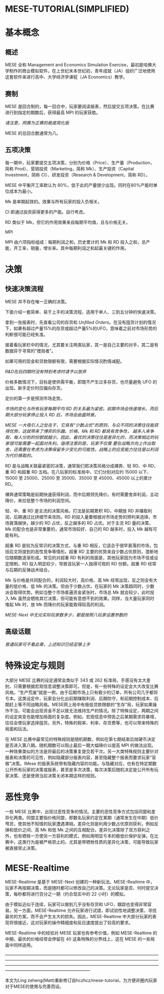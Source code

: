 MESE-TUTORIAL(SIMPLIFIED)
=============================

# 基本概念

## 概述

MESE 全称 Management and Economics Simulation Exercise，最初是哈佛大学制作的商业模拟软件。在上世纪末本世纪初，青年成就（JA）组织广泛地使用这套软件来进行高中、大学经济学课程（JA Economics）教学。

## 赛制

MESE 是回合制的，每一回合中，玩家要阅读报表，然后提交五项决策。在比赛进行到指定的期数后，获得最高 MPI 的玩家获胜。

*请注意，网赛为正赛的极度简化版*

MESE 的总回合数通常为八。

## 五项决策

每一期中，玩家要提交五项决策，分别为价格（Price）、生产量（Production，简称 Prod）、营销投资（Marketing，简称 Mk）、生产投资（Capital Investment，简称 CI）、研发投资（Research & Development，简称 RD）。

MESE 中平衡开工率默认为 80%，低于此的产量很少出现。同时在80%产能时单位成本为最小。

Mk 是单期起效的。效果与所有玩家的投入负相关。

CI 即通过投资获得更多的产能。自行考虑。

RD 类似于 Mk，但它的作用效果来自每期平均值，且与价格无关。

MPI

MPI 由六项指标组成：每期利润之和，历史累计的 Mk 和 RD 投入之和，总产能，开工率，销量，增长率。其中每期利润之和起最关键的作用。

# 决策

## 快速决策流程

MESE 并不存在唯一正确的决策。

下面介绍一套简单、易于上手的决策流程，适用于单人、三到五分钟的快速决策。

拿到一张报表时，先查看公司的存货和 *Unfilled Orders*。在没有囤货计划的情况下，如果有超过产量15%的存货或超过产量5%的UFO，意味着之前对市场形势的判断很可能已经失准。

接着看玩家栏中的情况，尤其要关注两类玩家，其一是自己主要的对手，其二是有数据异于寻常的“搅局者”。

如果可用的现金和贷款限额有限，需要根据实际情况酌情减配。

*R&D在后四期时没有特别考虑时请予以放弃*

价格多数情况下，目标是使供需平衡，即既不产生过多存货，也尽量避免 UFO 的出现。新手定价时应偏向存货。

定价的第一步是预测市场走势。

*市场的变化与所有玩家每期平均 RD 的关系最为紧密。前期市场会快速增长，而后期大部分玩家停止投入 RD 后，市场会由盛转衰。*

*MESE 一大吸引人之处在于，它具有“少数占优”的原则，与众不同的决策往往能获得优势，这就带来了博弈的乐趣。价格、Mk 和 RD 都具有竞争性，
越多人来争取，每人分到的份额就越少。因此，最优的决策往往是差异化的，而决策相近的玩家很可能需要一起面对失利。值得注意的是，玩家不仅需
要在战略方向上作出取舍，还需要在考虑为决策保留多少变化的可能性。战略上的应变能力往往是以利润为代价换取的。*

RD 是与战略关联最紧密的决策，通常我们把决策风格分成裸奔、轻 RD、中 RD、重 RD 和超重 RD 五档。在八玩家的标准局中，它们分别对应约 15000 以下、15000 至 25000、25000 至 35000、35000 至 45000、45000 以上的累计 RD。

裸奔通常策略是前期快速获得利润，而中后期领先降价。有时需要舍弃利润，主动降价，来拉低整个市场的利润空间。

轻、中、重 RD 是主流的决策风格，打法是前期累积 RD，中期放 RD 并赚取利润，后期通过比拼细节来攻防。RD 的投入量要根据对市场走势的预判来选择，市场衰落越快，越少的 RD 占优，反之越多的 RD 占优。对于主流 RD 量的决策，Mk 的配合也是非常重要的，通常市场较好、自己的 RD 越多时，投入 Mk 越有可能有利。

超重 RD 是较为反常识的决策方式，与重 RD 相反，它适合于很早衰落的市场，包括后文将提到的恶性竞争等情形。超重 RD 主要的优势来自少数占优原则，垄断地位随期数逐渐形成。常见的对超重 RD 有利的局面是，其他玩家因为市场不佳或设定限制，RD 投入明显较少，导致该玩家一人独得可观的 RD 份额。超重 RD 经常与后期的反弹战术结合。

Mk 与价格是共同配合的，利润较大时，高价格、高 Mk 经常出现，反之则会有大量的低价格、低 Mk 的决策。但由于少数占优，在玩家的 Mk 决策趋同时，少数派会取得优势。例如当整个市场普遍资金紧张时，市场总 Mk 就会较少，此时投入 Mk 虽然会牺牲其它决策，但可能有意想不到的效果。同样，当大量玩家同时堆起 Mk 时，放 Mk 而降价的玩家能取得较高的利润。

*MESE-Next 中无论实际玩家数多少，都是按照八玩家设置参数的*

## 高级话题

*普通玩家可不看此章，上述知识已经足够上手*

# 特殊设定与规则

大部分 MESE 比赛的设定通常会类似于 343 或 262 标准局，手感没有太大差别，只需要根据宏观信息调整决策即可。但是，有一些特殊的设定会大大改变比赛风格。“生产荒废”就是一例，由于后期市场上只有极少的订单，所有公司几乎都将亏本。这类设定中，玩家会分化出前期赚取利润、后期防守，和前期控制成本、后期赶上等不同战略风格。MESE网上局中有极低贷款限额的“生存”局，玩家如果操作不当，可能会出现资金不足以致无法维持生产的情况。除了特殊设定，两期之间的设定突变也能增加局面的复杂度。例如，宏观信息中预告之后某期需求将暴增，往往会使玩家选择囤货。另外，特殊的税率、利率、存货费等，也可以带来特殊的局面和玩法。

在 MESE 比赛中最常见的特殊规则是随机期数，例如在第七期结束后抛硬币决定是否进入第八期。随机期数可以阻止最后一期大幅降价以提高 MPI 的做法出现。一种效果类似的方法是将最后的决策重复提交若干次。另一大类特殊规则主要针对报表和决策的可见性，例如隐藏部分报表内容，甚至隐藏整个报表而要求玩家“盲做”决策。IMese 的报表系统带有隐藏内容的功能。与隐藏对应，也有在特定期数公开所有玩家的决策或报表，甚至是多次决策，每次决策后随机决定是公开所有玩家决策、还是使用当前决策关闭本期这样的规则。

# 恶性竞争

一些 MESE 比赛中，出现过恶性竞争的情况。主要的恶性竞争方式包括同盟和差异化两类。同盟主要指价格同盟，即数名玩家约定在某期（通常发生在中期）低价甩货，使其他不知情的玩家遭遇滞销。差异化则是利用少数占优原则获利，例如反弹和低价之间、高 Mk 和低 Mk 之间的互相配合。差异化决策除了双方获利之外，也有牺牲一方使另一方获利的模式，例如用明显亏本的极低价保护反弹。在比赛中，这类行为是被严格禁止的。尤其是带牺牲性质的差异化决策，可能导致玩家被直接禁止决策。

# MESE-Realtime

MESE-Realtime 是基于 MESE-Next 创建的一种新玩法。MESE-Realtime 中，玩家不再按期决策，而是随时都可以修改自己的决策。无论玩家是否、何时提交决策，每秒都将进行百分之一期（约合现实中的 22 小时）的模拟。

由于模拟近似于连续，玩家可以做到几乎没有存货和 UFO，跟踪也变得非常容易。另一方面，MESE-Realtime 允许玩家进行试错，即试验性地调整决策，寻找最优的方案，而不会产生太大的损失。因此，MESE-Realtime 中大部分玩家的表现将很接近，这对玩家的操作精细度和反应速度提出了较高的要求。

MESE-Realtime 中的经验对 MESE 玩家也有参考价值，例如 MESE-Realtime 的中期，最优的价格经常会停留在 40 这条特殊的分界线上，这在 MESE 的一些局面中同样适用。

————————————————————————————————————————————————————————————————————————————————————————————————————————————————————————————————

本文为Ling zeheng(Matt)重新修订自hczhcz/mese-tutorial，为方便非圈内玩家对于MESE的使用与完善而设。
